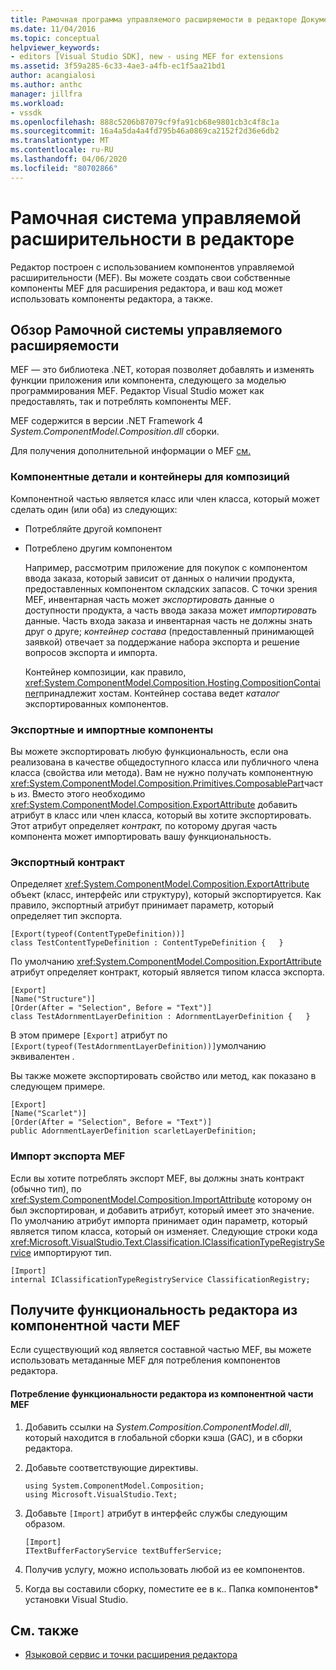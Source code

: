 ```yaml
---
title: Рамочная программа управляемого расширяемости в редакторе Документы Майкрософт
ms.date: 11/04/2016
ms.topic: conceptual
helpviewer_keywords:
- editors [Visual Studio SDK], new - using MEF for extensions
ms.assetid: 3f59a285-6c33-4ae3-a4fb-ec1f5aa21bd1
author: acangialosi
ms.author: anthc
manager: jillfra
ms.workload:
- vssdk
ms.openlocfilehash: 888c5206b87079cf9fa91cb68e9801cb3c4f8c1a
ms.sourcegitcommit: 16a4a5da4a4fd795b46a0869ca2152f2d36e6db2
ms.translationtype: MT
ms.contentlocale: ru-RU
ms.lasthandoff: 04/06/2020
ms.locfileid: "80702866"
---
```

# <a name="managed-extensibility-framework-in-the-editor"></a>Рамочная система управляемой расширительности в редакторе
Редактор построен с использованием компонентов управляемой расширительности (MEF). Вы можете создать свои собственные компоненты MEF для расширения редактора, и ваш код может использовать компоненты редактора, а также.

## <a name="overview-of-the-managed-extensibility-framework"></a>Обзор Рамочной системы управляемого расширяемости
 MEF — это библиотека .NET, которая позволяет добавлять и изменять функции приложения или компонента, следующего за моделью программирования MEF. Редактор Visual Studio может как предоставлять, так и потреблять компоненты MEF.

 MEF содержится в версии .NET Framework 4 *System.ComponentModel.Composition.dll* сборки.

 Для получения дополнительной информации о MEF [см.](/dotnet/framework/mef/index)

### <a name="component-parts-and-composition-containers"></a>Компонентные детали и контейнеры для композиций
 Компонентной частью является класс или член класса, который может сделать один (или оба) из следующих:

- Потребляйте другой компонент

- Потреблено другим компонентом

  Например, рассмотрим приложение для покупок с компонентом ввода заказа, который зависит от данных о наличии продукта, предоставленных компонентом складских запасов. С точки зрения MEF, инвентарная часть может *экспортировать* данные о доступности продукта, а часть ввода заказа может *импортировать* данные. Часть входа заказа и инвентарная часть не должны знать друг о друге; *контейнер состава* (предоставленный принимающей заявкой) отвечает за поддержание набора экспорта и решение вопросов экспорта и импорта.

  Контейнер композиции, как правило, <xref:System.ComponentModel.Composition.Hosting.CompositionContainer>принадлежит хостам. Контейнер состава ведет *каталог* экспортированных компонентов.

### <a name="export-and-import-component-parts"></a>Экспортные и импортные компоненты
 Вы можете экспортировать любую функциональность, если она реализована в качестве общедоступного класса или публичного члена класса (свойства или метода). Вам не нужно получать компонентную <xref:System.ComponentModel.Composition.Primitives.ComposablePart>часть из. Вместо этого необходимо <xref:System.ComponentModel.Composition.ExportAttribute> добавить атрибут в класс или член класса, который вы хотите экспортировать. Этот атрибут определяет *контракт,* по которому другая часть компонента может импортировать вашу функциональность.

### <a name="the-export-contract"></a>Экспортный контракт
 Определяет <xref:System.ComponentModel.Composition.ExportAttribute> объект (класс, интерфейс или структуру), который экспортируется. Как правило, экспортный атрибут принимает параметр, который определяет тип экспорта.

```
[Export(typeof(ContentTypeDefinition))]
class TestContentTypeDefinition : ContentTypeDefinition {   }
```

 По умолчанию <xref:System.ComponentModel.Composition.ExportAttribute> атрибут определяет контракт, который является типом класса экспорта.

```
[Export]
[Name("Structure")]
[Order(After = "Selection", Before = "Text")]
class TestAdornmentLayerDefinition : AdornmentLayerDefinition {   }
```

 В этом примере `[Export]` атрибут по `[Export(typeof(TestAdornmentLayerDefinition))]`умолчанию эквивалентен .

 Вы также можете экспортировать свойство или метод, как показано в следующем примере.

```
[Export]
[Name("Scarlet")]
[Order(After = "Selection", Before = "Text")]
public AdornmentLayerDefinition scarletLayerDefinition;
```

### <a name="import-a-mef-export"></a>Импорт экспорта MEF
 Если вы хотите потреблять экспорт MEF, вы должны знать контракт (обычно тип), по <xref:System.ComponentModel.Composition.ImportAttribute> которому он был экспортирован, и добавить атрибут, который имеет это значение. По умолчанию атрибут импорта принимает один параметр, который является типом класса, который он изменяет. Следующие строки кода <xref:Microsoft.VisualStudio.Text.Classification.IClassificationTypeRegistryService> импортируют тип.

```
[Import]
internal IClassificationTypeRegistryService ClassificationRegistry;
```

## <a name="get-editor-functionality-from-a-mef-component-part"></a>Получите функциональность редактора из компонентной части MEF
 Если существующий код является составной частью MEF, вы можете использовать метаданные MEF для потребления компонентов редактора.

#### <a name="to-consume-editor-functionality-from-a-mef-component-part"></a>Потребление функциональности редактора из компонентной части MEF

1. Добавить ссылки на *System.Composition.ComponentModel.dll*, который находится в глобальной сборки кэша (GAC), и в сборки редактора.

2. Добавьте соответствующие директивы.

    ```
    using System.ComponentModel.Composition;
    using Microsoft.VisualStudio.Text;
    ```

3. Добавьте `[Import]` атрибут в интерфейс службы следующим образом.

    ```
    [Import]
    ITextBufferFactoryService textBufferService;
    ```

4. Получив услугу, можно использовать любой из ее компонентов.

5. Когда вы составили сборку, поместите ее в к.. Папка компонентов\* установки Visual Studio.

## <a name="see-also"></a>См. также
- [Языковой сервис и точки расширения редактора](../extensibility/language-service-and-editor-extension-points.md)
